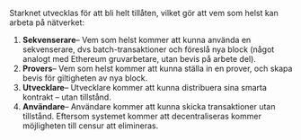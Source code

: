 Starknet utvecklas för att bli helt tillåten, vilket gör att vem som helst kan arbeta på nätverket:

1. **Sekvenserare**– Vem som helst kommer att kunna använda en sekvenserare, dvs batch-transaktioner och föreslå nya block (något analogt med Ethereum gruvarbetare, utan bevis på arbete del).
2. **Provers**– Vem som helst kommer att kunna ställa in en prover, och skapa bevis för giltigheten av nya block.
3. **Utvecklare**– Utvecklare kommer att kunna distribuera sina smarta kontrakt – utan tillstånd.
4. **Användare**– Användare kommer att kunna skicka transaktioner utan tillstånd. Eftersom systemet kommer att decentraliseras kommer möjligheten till censur att elimineras.